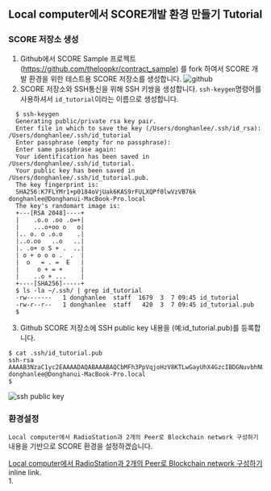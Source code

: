## Local computer에서 SCORE개발 환경 만들기 Tutorial

### SCORE 저장소 생성

1. Github에서 SCORE Sample 프로젝트(https://github.com/theloopkr/contract_sample) 를 fork 하여서 SCORE 개발 환경을 위한 테스트용 SCORE 저장소를 생성합니다. ![github](https://www.dropbox.com/s/5pny2b9m76vjrsj/github_contract-sample.png?dl=1)
2. SCORE 저장소와 SSH통신을 위해 SSH 키쌍을 생성합니다. `ssh-keygen`명령어를 사용하셔서 `id_tutorial`이라는 이름으로 생성합니다.
```
  $ ssh-keygen
  Generating public/private rsa key pair.
  Enter file in which to save the key (/Users/donghanlee/.ssh/id_rsa): /Users/donghanlee/.ssh/id_tutorial
  Enter passphrase (empty for no passphrase):
  Enter same passphrase again:
  Your identification has been saved in /Users/donghanlee/.ssh/id_tutorial.
  Your public key has been saved in /Users/donghanlee/.ssh/id_tutorial.pub.
  The key fingerprint is:
  SHA256:K7FLYMr1+p0184oVjUak6KAS9rFULXQPf0lwVzVB76k donghanlee@Donghanui-MacBook-Pro.local
  The key's randomart image is:
  +---[RSA 2048]----+
  |    .o.o .oo .o=+|
  |    ...o+oo o   o|
  |.. o. o .o.o    .|
  |..o.oo   ..o   ..|
  |. .o+ o S + .  ..|
  | o + o o o .  .  |
  |  o   = . =  E   |
  |     o + = +     |
  |    ..o + ...    |
  +----[SHA256]-----+
  $ ls -la ~/.ssh/ | grep id_tutorial
  -rw-------   1 donghanlee  staff  1679  3  7 09:45 id_tutorial
  -rw-r--r--   1 donghanlee  staff   420  3  7 09:45 id_tutorial.pub
  $
```

3. Github SCORE 저장소에 SSH public key 내용을 (예:id_tutorial.pub)를 등록합니다.
  ```
  $ cat .ssh/id_tutorial.pub
  ssh-rsa AAAAB3NzaC1yc2EAAAADAQABAAABAQCbMFh3PpVqjoHzV8KTLwGayUhX4GzcIBDGNuvbhNUJzU9o/1Ua2htKnFrQAN7DhWhTlLtVozBDl8o8vQck83KvSIdFnG7bruF5ch/k8vSMn8jBYrNuz3s3566NT63D73lf4sLZ/LP5Lz4EQGZnGlgYpSrykJW61u+BxNDxTeT39rKR97C9/bhwMK18pjLbw9M+Q7G54kAe1ak3anpqUxVNTWWGkJ4hWTH7eDJeIwyScZqAw+6NhiBc2bU1dl1gbworaQO528oJAx+W32+jsbe/AtxceqYp5vkN2+WFuMRsNKVuwxSGk0dhwOwJXt5o8aJ9/knT46LE8Y3lKeBvAf6V donghanlee@Donghanui-MacBook-Pro.local
  $
  ```
  ![ssh public key](https://www.dropbox.com/s/6z4lbq2y1hd2iiq/github_add_sshkey.png?dl=1)



### 환경설정
`Local computer에서 RadioStation과 2개의 Peer로 Blockchain network 구성하기` 내용을 기반으로 SCORE 환경을 설정하겠습니다.

[Local computer에서 RadioStation과 2개의 Peer로 Blockchain network 구성하기](Tutorial_1R2P.md "Title") inline link.   
1.
